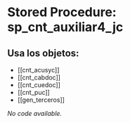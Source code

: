 # Stored Procedure: sp_cnt_auxiliar4_jc

## Usa los objetos:
- [[cnt_acusyc]]
- [[cnt_cabdoc]]
- [[cnt_cuedoc]]
- [[cnt_puc]]
- [[gen_terceros]]

*No code available.*
